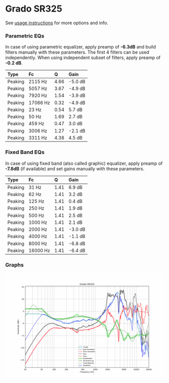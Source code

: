 # Grado SR325
See [usage instructions](https://github.com/jaakkopasanen/AutoEq#usage) for more options and info.

### Parametric EQs
In case of using parametric equalizer, apply preamp of **-6.3dB** and build filters manually
with these parameters. The first 4 filters can be used independently.
When using independent subset of filters, apply preamp of **-0.2 dB**.

| Type    | Fc       |    Q | Gain    |
|:--------|:---------|:-----|:--------|
| Peaking | 2115 Hz  | 4.66 | -5.0 dB |
| Peaking | 5057 Hz  | 3.67 | -4.9 dB |
| Peaking | 7920 Hz  | 1.54 | -3.9 dB |
| Peaking | 17066 Hz | 0.32 | -4.9 dB |
| Peaking | 23 Hz    | 0.54 | 5.7 dB  |
| Peaking | 50 Hz    | 1.69 | 2.7 dB  |
| Peaking | 459 Hz   | 0.47 | 3.0 dB  |
| Peaking | 3006 Hz  | 1.27 | -2.1 dB |
| Peaking | 3311 Hz  | 4.38 | 4.5 dB  |

### Fixed Band EQs
In case of using fixed band (also called graphic) equalizer, apply preamp of **-7.8dB**
(if available) and set gains manually with these parameters.

| Type    | Fc       |    Q | Gain    |
|:--------|:---------|:-----|:--------|
| Peaking | 31 Hz    | 1.41 | 6.9 dB  |
| Peaking | 62 Hz    | 1.41 | 3.2 dB  |
| Peaking | 125 Hz   | 1.41 | 0.4 dB  |
| Peaking | 250 Hz   | 1.41 | 1.9 dB  |
| Peaking | 500 Hz   | 1.41 | 2.5 dB  |
| Peaking | 1000 Hz  | 1.41 | 2.1 dB  |
| Peaking | 2000 Hz  | 1.41 | -3.0 dB |
| Peaking | 4000 Hz  | 1.41 | -1.1 dB |
| Peaking | 8000 Hz  | 1.41 | -6.8 dB |
| Peaking | 16000 Hz | 1.41 | -6.4 dB |

### Graphs
![](./Grado%20SR325.png)